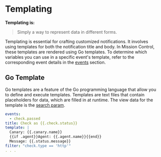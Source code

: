 # Templating

**Templating is:**

> Simply a way to represent data in different forms.

Templating is essential for crafting customized notifications. It involves using templates for both the notification title and body. In Mission Control, these templates are rendered using Go templates. To determine which variables you can use in a specific event's template, refer to the corresponding event details in the [events](../events) section.

## Go Template

Go templates are a feature of the Go programming language that allow you to define and execute templates. Templates are text files that contain placeholders for data, which are filled in at runtime. The view data for the template is the [search param](./api.md#search-params).

```yaml
events:
  - check.passed
title: Check as {{.check.status}}
template: |
  Canary: {{.canary.name}}
  {{if .agent}}Agent: {{.agent.name}}{{end}}
  Message: {{.status.message}}
filter: "check.type == 'http'"
. . .
```
